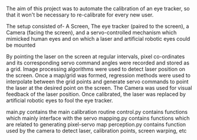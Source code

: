 The aim of this project was to automate the calibration of an eye tracker, so that it won't be necessary to re-calibrate for every new user.

The setup consisted of-
A Screen, The eye tracker (paired to the screen), a Camera (facing the screen), and a servo-controlled mechanism which mimicked human eyes and on which a laser and artificial robotic eyes could be mounted

By pointing the laser on the screen at regular intervals, pixel co-ordinates and its corresponding servo command angles were recorded and stored as a grid. Image processing algorithms were used to detect laser position on the screen. Once a map/grid was formed, regression methods were used to interpolate between the grid points and generate servo commands to point the laser at the desired point on the screen. The Camera was used for visual feedback of the laser position. Once calibrated, the laser was replaced by artificial robotic eyes to fool the eye tracker.

main.py contains the main calibration routine
control.py contains functions which mainly interface with the servo
mapping.py contains functions which are related to generating pixel-servo map
perception.py contains function used by the camera to detect laser, calibration points, screen warping, etc
